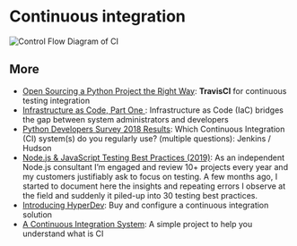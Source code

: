 # Continuous integration

![Control Flow Diagram of CI](https://i.imgur.com/CToD13w.png)




## More 

- [Open Sourcing a Python Project the Right Way](https://jeffknupp.com/blog/2013/08/16/open-sourcing-a-python-project-the-right-way/): **TravisCI** for continuous testing integration
- [Infrastructure as Code, Part One
](https://crate.io/a/infrastructure-as-code-part-one/): Infrastructure as Code (IaC) bridges the gap between system administrators and developers
- [Python Developers Survey 2018 Results](https://www.jetbrains.com/research/python-developers-survey-2018/): Which Continuous Integration (CI) system(s) do you regularly use? (multiple questions): Jenkins / Hudson
- [Node.js & JavaScript Testing Best Practices (2019)](https://medium.com/@me_37286/yoni-goldberg-javascript-nodejs-testing-best-practices-2b98924c9347): As an independent Node.js consultant I’m engaged and review 10+ projects every year and my customers justifiably ask to focus on testing. A few months ago, I started to document here the insights and repeating errors I observe at the field and suddenly it piled-up into 30 testing best practices.
- [Introducing HyperDev](https://www.joelonsoftware.com/2016/05/31/introducing-hyperdev/): Buy and configure a continuous integration solution
- [A Continuous Integration System](http://aosabook.org/en/500L/pages/a-continuous-integration-system.html): A simple project to help you understand what is CI 




